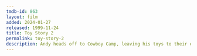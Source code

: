 ```yaml
---
tmdb-id: 863
layout: film
added: 2024-01-27
released: 1999-11-24
title: Toy Story 2
permalink: toy-story-2
description: Andy heads off to Cowboy Camp, leaving his toys to their own devices. Things shift into high gear when an obsessive toy collector named Al McWhiggen, owner of Al's Toy Barn kidnaps Woody. Andy's toys mount a daring rescue mission, Buzz Lightyear meets his match and Woody has to decide where he and his heart truly belong.
---
```

